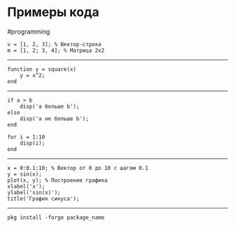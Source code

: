 # Примеры кода
#programming

```
v = [1, 2, 3]; % Вектор-строка
m = [1, 2; 3, 4]; % Матрица 2x2
```

---

```
function y = square(x)
    y = x^2;
end
```

---

```
if a > b
    disp('a больше b');
else
    disp('a не больше b');
end

for i = 1:10
    disp(i);
end
```

---

```
x = 0:0.1:10; % Вектор от 0 до 10 с шагом 0.1
y = sin(x);
plot(x, y); % Построение графика
xlabel('x');
ylabel('sin(x)');
title('График синуса');
```

---

```
pkg install -forge package_name
```
